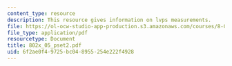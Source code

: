 ```yaml
---
content_type: resource
description: This resource gives information on lvps measurements.
file: https://ol-ocw-studio-app-production.s3.amazonaws.com/courses/8-02x-physics-ii-electricity-magnetism-with-an-experimental-focus-spring-2005/6f2ae0f49725bc048955254e222f4928_802x_05_pset2.pdf
file_type: application/pdf
resourcetype: Document
title: 802x_05_pset2.pdf
uid: 6f2ae0f4-9725-bc04-8955-254e222f4928
---
```

